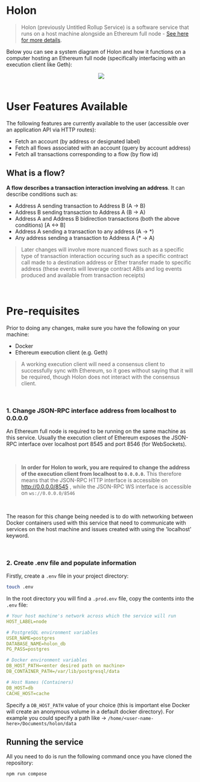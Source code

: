 # Holon

> Holon (previously Untitled Rollup Service) is a software service that runs on a host machine alongside an Ethereum full node - [See here for more details](https://hackmd.io/O93wObfUS0af7nhLv0EW5A).

Below you can see a system diagram of Holon and how it functions on a computer hosting an Ethereum full node (specifically interfacing with an execution client like Geth):

<div style='display: flex; justify-content: center;'>
<image src='https://storage.googleapis.com/rollup-research/System%20diagram%20background%20white.png'>
</div>

<br>

# User Features Available

The following features are currently available to the user (accessible over an application API via HTTP routes):

- Fetch an account (by address or designated label)
- Fetch all flows associated with an account (query by account address)
- Fetch all transactions corresponding to a flow (by flow id)

## What is a flow?

<b>A flow describes a transaction interaction involving an address</b>. It can describe conditions such as:

- Address A sending transaction to Address B (A -> B)
- Address B sending transaction to Address A (B -> A)
- Address A and Address B bidirection transactions (both the above conditions) [A <-> B]
- Address A sending a transaction to any address (A -> \*)
- Any address sending a transaction to Address A (\* -> A)

> Later changes will involve more nuanced flows such as a specific type of transaction interaction occuring such as a specific contract call made to a destination address or Ether transfer made to specific address (these events will leverage contract ABIs and log events produced and available from transaction receipts)

<br>

# Pre-requisites

Prior to doing any changes, make sure you have the following on your machine:

- Docker
- Ethereum execution client (e.g. Geth)

> A working execution client will need a consensus client to successfully sync with Ethereum, so it goes without saying that it will be required, though Holon does not interact with the consensus client.

<br>

### 1. Change JSON-RPC interface address from localhost to 0.0.0.0

An Ethereum full node is required to be running on the same machine as this service. Usually the execution client of Ethereum exposes the JSON-RPC interface over localhost port 8545 and port 8546 (for WebSockets).

<br>

> <b>In order for Holon to work, you are required to change the address of the execution client from localhost to `0.0.0.0`.</b> This therefore means that the JSON-RPC HTTP interface is accessible on http://0.0.0.0/8545 , while the JSON-RPC WS interface is accessible on `ws://0.0.0.0/8546`

<br>

The reason for this change being needed is to do with networking between Docker containers used with this service that need to communicate with services on the host machine and issues created with using the 'localhost' keyword.

<br>

### 2. Create .env file and populate information

Firstly, create a `.env` file in your project directory:

```bash
touch .env
```

In the root directory you will find a `.prod.env` file, copy the contents into the `.env` file:

```yaml
# Your host machine's network across which the service will run
HOST_LABEL=node

# PostgreSQL environment variables
USER_NAME=postgres
DATABASE_NAME=holon_db
PG_PASS=postgres

# Docker environment variables
DB_HOST_PATH=<enter desired path on machine>
DB_CONTAINER_PATH=/var/lib/postgresql/data

# Host Names (Containers)
DB_HOST=db
CACHE_HOST=cache

```

Specify a `DB_HOST_PATH` value of your choice (this is important else Docker will create an anonymous volume in a default docker directory). For example you could specify a path like -> `/home/<user-name-here>/Documents/holon/data`

## Running the service

All you need to do is run the following command once you have cloned the repository:

```bash
npm run compose
```

